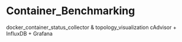 # Container_Benchmarking
docker_container_status_collector &amp; topology_visualization
cAdvisor + InfluxDB + Grafana
